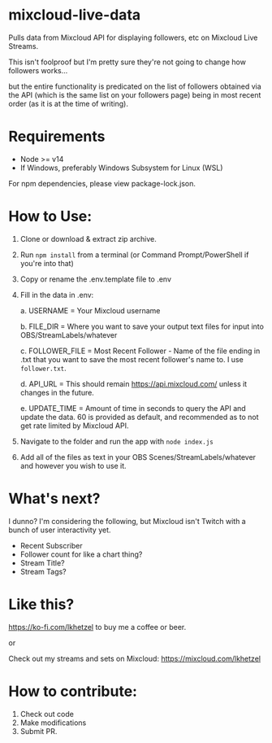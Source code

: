 # mixcloud-live-data

Pulls data from Mixcloud API for displaying followers, etc on Mixcloud Live Streams.

This isn't foolproof but I'm pretty sure they're not going to change how followers works... 


but the entire functionality is predicated on the list of followers obtained via the API (which is the same list on your followers page) being in most recent order (as it is at the time of writing).


# Requirements
- Node >= v14
- If Windows, preferably Windows Subsystem for Linux (WSL)

For npm dependencies, please view package-lock.json.

# How to Use:

1. Clone or download & extract zip archive.

2. Run `npm install` from a terminal (or Command Prompt/PowerShell if you're into that)

3. Copy or rename the .env.template file to .env

4. Fill in the data in .env:

    a. USERNAME = Your Mixcloud username

    b. FILE_DIR = Where you want to save your output text files for input into OBS/StreamLabels/whatever

    c. FOLLOWER_FILE = Most Recent Follower - Name of the file ending in .txt that you want to save the most recent follower's name to. I use `follower.txt`.

    d. API_URL = This should remain https://api.mixcloud.com/ unless it changes in the future.

    e. UPDATE_TIME = Amount of time in seconds to query the API and update the data. 60 is provided as default, and recommended as to not get rate limited by Mixcloud API.

5. Navigate to the folder and run the app with `node index.js`

6. Add all of the files as text in your OBS Scenes/StreamLabels/whatever and however you wish to use it.

# What's next?
I dunno? I'm considering the following, but Mixcloud isn't Twitch with a bunch of user interactivity yet.
- Recent Subscriber
- Follower count for like a chart thing?
- Stream Title?
- Stream Tags?

# Like this?

https://ko-fi.com/lkhetzel to buy me a coffee or beer.

or

Check out my streams and sets on Mixcloud: https://mixcloud.com/lkhetzel

# How to contribute:
1. Check out code
2. Make modifications
3. Submit PR.